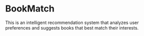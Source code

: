 # BookMatch
This is an intelligent recommendation system that analyzes user preferences and suggests books that best match their interests.
